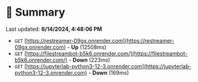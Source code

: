 # 📖 Summary
Last updated: **6/14/2024, 4:48:06 PM**

- `GET` [https://restreamer-09gx.onrender.com](https://restreamer-09gx.onrender.com) - **Up** (12508ms)
- `GET` [https://filestreambot-b5k6.onrender.com/](https://filestreambot-b5k6.onrender.com/) - **Down** (223ms)
- `GET` [https://jupyterlab-python3-12-3.onrender.com](https://jupyterlab-python3-12-3.onrender.com) - **Down** (169ms)
